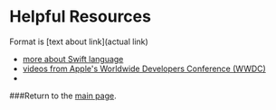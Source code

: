 # Helpful Resources

Format is \[text about link](actual link)

- [more about Swift language](./swift.md)
- [videos from Apple's Worldwide Developers Conference (WWDC)](./wwdc.md)
- 


###Return to the [main page](./README.md).
